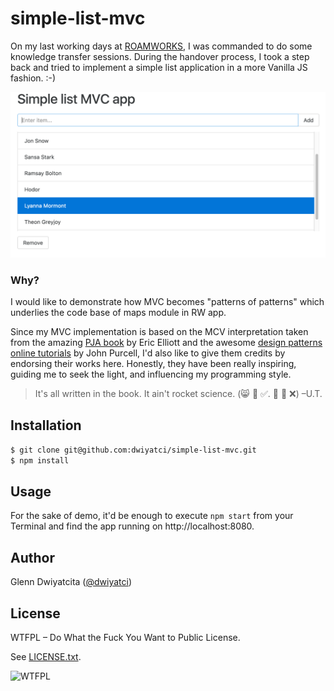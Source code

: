 # simple-list-mvc

On my last working days at [ROAMWORKS](http://roamworks.com/our-branches/germany/), I was commanded to do some knowledge transfer sessions. During the handover process, I took a step back and tried to implement a simple list application in a more Vanilla JS fashion. :-)

![App screenshot](screenshot.png)

### Why?
I would like to demonstrate how MVC becomes "patterns of patterns" which underlies the code base of maps module in RW app.

Since my MVC implementation is based on the MCV interpretation taken from the amazing [PJA book](http://shop.oreilly.com/product/0636920033141.do) by Eric Elliott and the awesome [design patterns online tutorials](https://caveofprogramming.com/categories/java-design-patterns/index.html) by John Purcell, I'd also like to give them credits by endorsing their works here. Honestly, they have been really inspiring, guiding me to seek the light, and influencing my programming style.

> It's all written in the book. It ain't rocket science. (:smile_cat: :book: :white_check_mark:. :see_no_evil: :rocket: :x:) –U.T.

## Installation
```sh
$ git clone git@github.com:dwiyatci/simple-list-mvc.git
$ npm install
```

## Usage
For the sake of demo, it'd be enough to execute `npm start` from your Terminal and find the app running on http://localhost:8080.

## Author
Glenn Dwiyatcita ([@dwiyatci](http://tiny.cc/dwiyatci))

## License
WTFPL – Do What the Fuck You Want to Public License.

See [LICENSE.txt](LICENSE.txt).

![WTFPL](http://www.wtfpl.net/wp-content/uploads/2012/12/wtfpl-badge-1.png)
